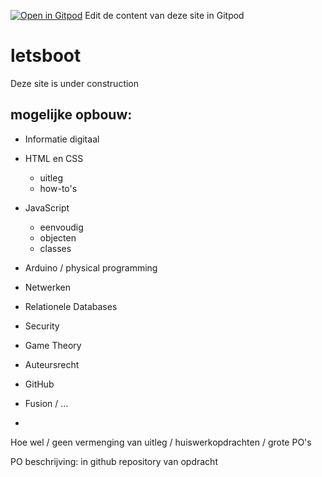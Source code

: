 

[![Open in Gitpod](https://gitpod.io/button/open-in-gitpod.svg)](https://gitpod.io/#https://github.com/emmauscollege/emmauscollege.github.io)
Edit de content van deze site in Gitpod

# letsboot
Deze site is under construction

## mogelijke opbouw:
- Informatie digitaal
- HTML en CSS
  - uitleg
  - how-to's
- JavaScript
  - eenvoudig
  - objecten
  - classes 
- Arduino / physical programming
- Netwerken
- Relationele Databases
- Security

- Game Theory
- Auteursrecht

- GitHub
- Fusion / ...
- 

Hoe wel / geen vermenging van uitleg / huiswerkopdrachten / grote PO's

PO beschrijving: in github repository van opdracht
